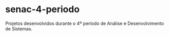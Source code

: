 # senac-4-periodo
Projetos desenvolvidos durante o 4º período de Análise e Desenvolvimento de Sistemas.
